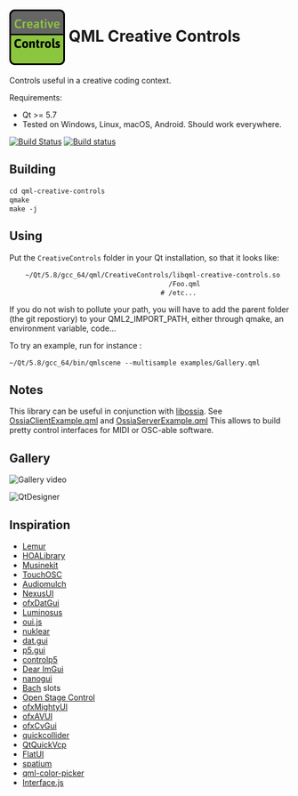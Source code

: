  <h1> <img src="logo.png" width="100" align="center"> QML Creative Controls  </h1>

Controls useful in a creative coding context.

Requirements:

* Qt >= 5.7
* Tested on Windows, Linux, macOS, Android. Should work everywhere.

[![Build Status](https://travis-ci.org/jcelerier/qml-creative-controls.svg)](https://travis-ci.org/jcelerier/qml-creative-controls)
[![Build status](https://ci.appveyor.com/api/projects/status/j07ij1y6tf6awey5?svg=true)](https://ci.appveyor.com/project/JeanMichalCelerier/qml-creative-controls)

## Building

    cd qml-creative-controls
    qmake
    make -j

## Using

Put the `CreativeControls` folder in your Qt installation, so that it looks like:

```
    ~/Qt/5.8/gcc_64/qml/CreativeControls/libqml-creative-controls.so
                                        /Foo.qml
                                      # /etc...
```

If you do not wish to pollute your path, you will have to add the parent folder (the git repostiory)
to your QML2_IMPORT_PATH, either through qmake, an environment variable, code...

To try an example, run for instance : 

    ~/Qt/5.8/gcc_64/bin/qmlscene --multisample examples/Gallery.qml
    
## Notes

This library can be useful in conjunction with [libossia](https://github.com/OSSIA/libossia).
See [OssiaClientExample.qml](examples/OssiaClientExample.qml) and [OssiaServerExample.qml](examples/OssiaServerExample.qml)
This allows to build pretty control interfaces for MIDI or OSC-able software.

## Gallery

![Gallery video](https://media.giphy.com/media/xUPGcIekebnYNZhBnO/giphy.gif)

![QtDesigner](https://i.imgur.com/IctZ1HX.png)

## Inspiration

* [Lemur](https://liine.net)
* [HOALibrary](https://cycling74.com/toolbox/hoalibrary-v2/)
* [Musinekit](http://www.sensomusic.org/musinekit/en)
* [TouchOSC](https://hexler.net/software/touchosc)
* [Audiomulch](http://www.audiomulch.com/)
* [NexusUI](https://nexus-js.github.io/ui/)
* [ofxDatGui](https://github.com/braitsch/ofxDatGui)
* [Luminosus](https://www.luminosus.org)
* [oui.js](https://github.com/wearekuva/oui)
* [nuklear](https://github.com/vurtun/nuklear)
* [dat.gui](http://workshop.chromeexperiments.com/examples/gui)
* [p5.gui](https://github.com/bitcraftlab/p5.gui)
* [controlp5](https://github.com/sojamo/controlp5)
* [Dear ImGui](https://github.com/ocornut/imgui)
* [nanogui](https://github.com/wjakob/nanogui)
* [Bach](http://www.bachproject.net/) slots
* [Open Stage Control](https://github.com/jean-emmanuel/open-stage-control)
* [ofxMightyUI](https://github.com/kritzikratzi/ofxMightyUI)
* [ofxAVUI](https://github.com/AVUIs/ofxAVUI)
* [ofxCvGui](https://github.com/elliotwoods/ofxCvGui)
* [quickcollider](https://github.com/jleben/quickcollider)
* [QtQuickVcp](https://github.com/qtquickvcp/QtQuickVcp)
* [FlatUI](https://github.com/obeezzy/FlatUI)
* [spatium](https://vimeo.com/52321647)
* [qml-color-picker](https://github.com/astorije/qml-color-picker)
* [Interface.js](http://charlie-roberts.com/interface/)

